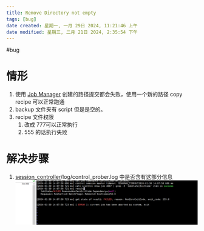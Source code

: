 ```yaml
---
title: Remove Directory not empty
tags: [bug]
date created: 星期一, 一月 29日 2024, 11:21:46 上午
date modified: 星期三, 二月 21日 2024, 2:35:54 下午
---
```


#bug 
# 情形
1. 使用 [Job Manager](Job%20Manager.md) 创建的路径提交都会失败，使用一个新的路径 copy recipe 可以正常跑通
2. backup 文件夹有 script 但是是空的。
3. recipe 文件权限
	1. 改成 777可以正常执行
	2. 555 的话执行失败
# 解决步骤
1. [session_controller](session_controller.md)/log/control_prober.log 中是否含有这部分信息 ![](企业微信截图_1706597865123.png)

